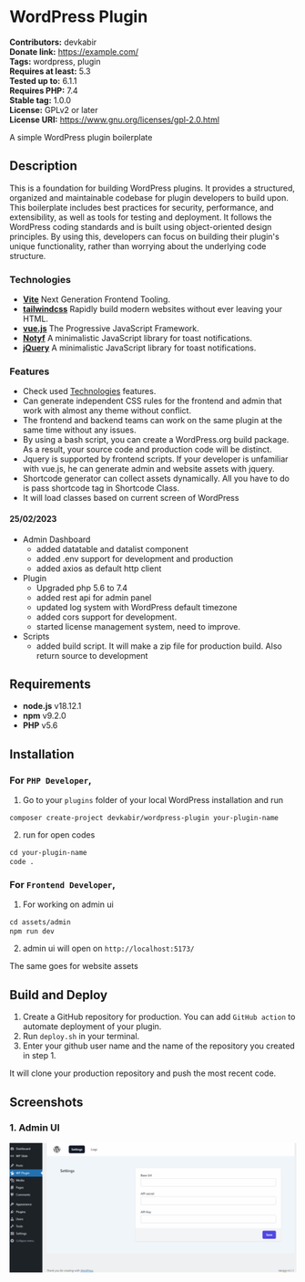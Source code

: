 # WordPress Plugin #
**Contributors:** devkabir  
**Donate link:** https://example.com/  
**Tags:** wordpress, plugin  
**Requires at least:** 5.3  
**Tested up to:** 6.1.1  
**Requires PHP:** 7.4  
**Stable tag:** 1.0.0  
**License:** GPLv2 or later  
**License URI:** https://www.gnu.org/licenses/gpl-2.0.html

A simple WordPress plugin boilerplate

## Description ##

This is a foundation for building WordPress plugins. It provides a structured, organized and maintainable codebase for 
plugin developers to build upon. This boilerplate includes best practices for security, performance, and extensibility, 
as well as tools for testing and deployment. It follows the WordPress coding standards and is built using object-oriented 
design principles. By using this, developers can focus on building their plugin's unique functionality, rather than 
worrying about the underlying code structure.

### Technologies ###

- [**Vite**](https://vitejs.dev/) Next Generation Frontend Tooling.
- [**tailwindcss**](https://tailwindcss.com/) Rapidly build modern websites without ever leaving your HTML.
- [**vue.js**](https://vuejs.org/) The Progressive JavaScript Framework.
- [**Notyf**](https://github.com/caroso1222/notyf) A minimalistic JavaScript library for toast notifications.
- [**jQuery**](https://jquery.com/) A minimalistic JavaScript library for toast notifications.

### Features ###

- Check used [Technologies](#technologies) features.
- Can generate independent CSS rules for the frontend and admin that work with almost any theme without conflict.
- The frontend and backend teams can work on the same plugin at the same time without any issues.
- By using a bash script, you can create a WordPress.org build package. As a result, your source code and production code will be distinct.
- Jquery is supported by frontend scripts. If your developer is unfamiliar with vue.js, he can generate admin and website assets with jquery.
- Shortcode generator can collect assets dynamically. All you have to do is pass shortcode tag in Shortcode Class.
- It will load classes based on current screen of WordPress

#### 25/02/2023 ####
- Admin Dashboard
    - added datatable and datalist component
    - added .env support for development and production
    - added axios as default http client
- Plugin
    - Upgraded php 5.6 to 7.4
    - added rest api for admin panel
    - updated log system with WordPress default timezone
    - added cors support for development.
    - started license management system, need to improve.
- Scripts
    - added build script. It will make a zip file for production build. Also return source to development
## Requirements ##
- **node.js** v18.12.1
- **npm** v9.2.0
- **PHP** v5.6


## Installation ##

### For `PHP Developer`, ###

1. Go to your `plugins` folder of your local WordPress installation and run
```shell
composer create-project devkabir/wordpress-plugin your-plugin-name
```
2. run for open codes
```shell
cd your-plugin-name
code .
```
### For `Frontend Developer`, ###
1. For working on admin ui 
```shell
cd assets/admin
npm run dev
```
2. admin ui will open on `http://localhost:5173/`

The same goes for website assets

## Build and Deploy
1. Create a GitHub repository for production. You can add `GitHub action` to automate deployment of your plugin.
1. Run `deploy.sh` in your terminal.
1. Enter your github user name and the name of the repository you created in step 1.

It will clone your production repository and push the most recent code.


## Screenshots ##

### 1. Admin UI ###
![](./admin.gif)
